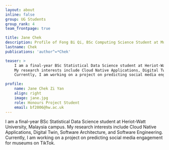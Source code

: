 ```yaml
---
layout: about
inline: false
group: UG Students
group_rank: 4
team_frontpage: true

title: Jane Chek
description: Profile of Fong Bi Qi, BSc Computing Science Student at MuDA Lab.
lastname: Chek
publications: 'author^=*Chek'

teaser: >
    I am a final-year BSc Statistical Data Science student at Heriot-Watt University, Malaysia campus. 
    My research interests include Cloud Native Applications, Digital Twin, Software Architecture, and Software Engineering.
    Currently, I am working on a project on predicting social media engagement for museums on TikTok. 

profile:
    name: Jane Chek Zi Yan
    align: right
    image: jane.jpg
    role: Honours Project Student
    email: bf2006@hw.ac.uk
---
```


I am a final-year BSc Statistical Data Science student at Heriot-Watt University, Malaysia campus. 
My research interests include Cloud Native Applications, Digital Twin, Software Architecture, and Software Engineering.
Currently, I am working on a project on predicting social media engagement for museums on TikTok. 